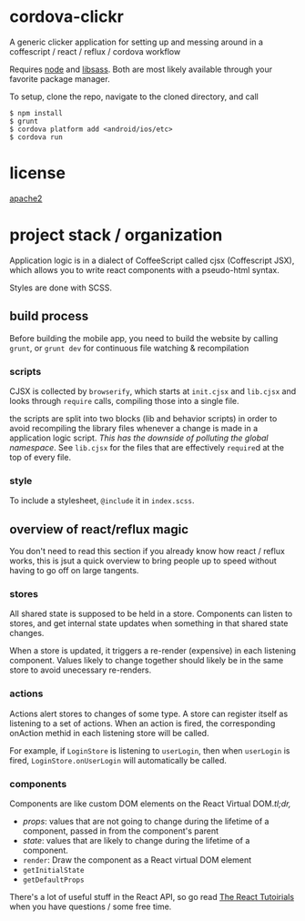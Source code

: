 # cordova-clickr
A generic clicker application for setting up and messing around in a
coffescript / react / reflux / cordova workflow

Requires [node](https://nodejs.org/) and 
[libsass](https://github.com/sass/libsass). Both are most likely available
through your favorite package manager.

To setup, clone the repo, navigate to the cloned directory, and call

    $ npm install
    $ grunt
    $ cordova platform add <android/ios/etc>
    $ cordova run

# license
[apache2](http://www.apache.org/licenses/LICENSE-2.0)


# project stack / organization
Application logic is in a dialect of CoffeeScript called cjsx
(Coffescript JSX), which allows you to write react components with a
pseudo-html syntax.

Styles are done with SCSS.


## build process
Before building the mobile app, you need to build the website by calling
`grunt`, or `grunt dev` for continuous file watching & recompilation

### scripts
CJSX is collected by `browserify`, which starts at `init.cjsx` and `lib.cjsx`
and looks through `require` calls, compiling those into a single file.

the scripts are split into two blocks (lib and behavior scripts) in order to
avoid recompiling the library files whenever a change is made in a
application logic script. *This has the downside of polluting the global
namespace*. See `lib.cjsx` for the files that are effectively `require`d at
the top of every file.

### style
To include a stylesheet, `@include` it in `index.scss`.


## overview of react/reflux magic
You don't need to read this section if you already know how react / reflux
works, this is jsut a quick overview to bring people up to speed without having
to go off on large tangents.

### stores
All shared state is supposed to be held in a store. Components can listen to
stores, and get internal state updates when something in that shared state
changes. 

When a store is updated, it triggers a re-render (expensive) in each listening
component. Values likely to change together should likely be in the same
store to avoid unecessary re-renders.

### actions
Actions alert stores to changes of some type. A store can register itself as
listening to a set of actions. When an action is fired, the corresponding
onAction methid in each listening store will be called.

For example, if `LoginStore` is listening to `userLogin`, then when `userLogin`
is fired, `LoginStore.onUserLogin` will automatically be called.

### components
Components are like custom DOM elements on the React Virtual DOM.*tl;dr,*

- *props*: values that are not going to change during the lifetime of a
    component, passed in from the component's parent
- *state*: values that are likely to change during the lifetime of a component.
- `render`: Draw the component as a React virtual DOM element
- `getInitialState` 
- `getDefaultProps`

There's a lot of useful stuff in the React API, so go read
[The React Tutoirials](https://facebook.github.io/react/docs/tutorial.html)
when you have questions / some free time.
